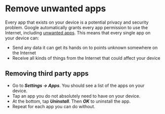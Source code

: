# Remove unwanted apps

Every app that exists on your device is a potential privacy and security problem. Google automatically grants every app permission to use the Internet, including [unwanted apps](unwanted-apps.md). This means that every single app on 
your device can:

* Send any data it can get its hands on to points unknown somewhere on the Internet
* Receive all kinds of things from the Internet that could affect your device

## Removing third party apps

* Go to ***Settings -> Apps***. You should see a list of the apps on your device.
* Tap an app you do not absolutely need to have on your device.
* At the bottom, tap ***Uninstall***. Then ***OK*** to uninstall the app.
* Repeat for each app you can do without.
